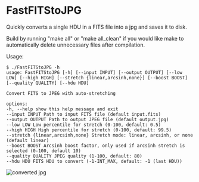 # FastFITStoJPG

Quickly converts a single HDU in a FITS file into a jpg and saves it to disk.

Build by running "make all" or "make all_clean" if you would like make to automatically delete unnecessary files after compilation.

Usage:
```
$ ./FastFITStoJPG -h
usage: FastFITStoJPG [-h] [--input INPUT] [--output OUTPUT] [--low LOW] [--high HIGH] [--stretch {linear,arcsinh,none}] [--boost BOOST] [--quality QUALITY] [--hdu HDU]

Convert FITS to JPEG with auto-stretching

options:
-h, --help show this help message and exit
--input INPUT Path to input FITS file (default input.fits)
--output OUTPUT Path to output JPEG file (default output.jpg)
--low LOW Low percentile for stretch (0-100, default: 0.5)
--high HIGH High percentile for stretch (0-100, default: 99.5)
--stretch {linear,arcsinh,none} Stretch mode: linear, arcsinh, or none (default linear)
--boost BOOST Arcsinh boost factor, only used if arcsinh stretch is selected (0-100, default 10)
--quality QUALITY JPEG quality (1-100, default: 80)
--hdu HDU FITS HDU to convert (-1-INT_MAX, default: -1 (last HDU))
```

![converted jpg](https://github.com/jacksondatkuliak/fastfitstojpg/example.jpg "Example converted jpeg from linear image")
